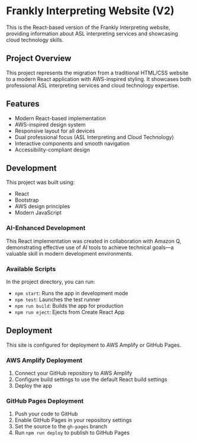 # Frankly Interpreting Website (V2)

This is the React-based version of the Frankly Interpreting website, providing information about ASL interpreting services and showcasing cloud technology skills.

## Project Overview

This project represents the migration from a traditional HTML/CSS website to a modern React application with AWS-inspired styling. It showcases both professional ASL interpreting services and cloud technology expertise.

## Features

- Modern React-based implementation
- AWS-inspired design system
- Responsive layout for all devices
- Dual professional focus (ASL Interpreting and Cloud Technology)
- Interactive components and smooth navigation
- Accessibility-compliant design

## Development

This project was built using:
- React
- Bootstrap
- AWS design principles
- Modern JavaScript

### AI-Enhanced Development

This React implementation was created in collaboration with Amazon Q, demonstrating effective use of AI tools to achieve technical goals—a valuable skill in modern development environments.

### Available Scripts

In the project directory, you can run:

- `npm start`: Runs the app in development mode
- `npm test`: Launches the test runner
- `npm run build`: Builds the app for production
- `npm run eject`: Ejects from Create React App

## Deployment

This site is configured for deployment to AWS Amplify or GitHub Pages.

### AWS Amplify Deployment

1. Connect your GitHub repository to AWS Amplify
2. Configure build settings to use the default React build settings
3. Deploy the app

### GitHub Pages Deployment

1. Push your code to GitHub
2. Enable GitHub Pages in your repository settings
3. Set the source to the `gh-pages` branch
4. Run `npm run deploy` to publish to GitHub Pages
